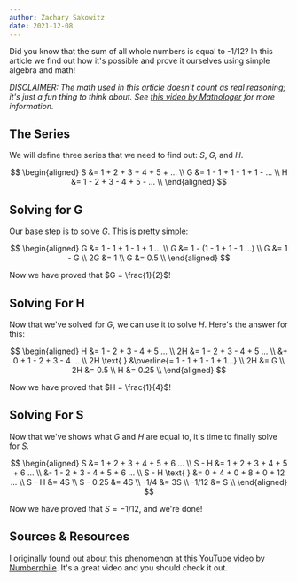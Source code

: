 ```yaml
---
author: Zachary Sakowitz
date: 2021-12-08
---
```


Did you know that the sum of all whole numbers is equal to -1/12? In this
article we find out how it's possible and prove it ourselves using simple
algebra and math!

_DISCLAIMER: The math used in this article doesn't count as real reasoning; it's
just a fun thing to think about. See
[this video by Mathologer](https://youtube.com/watch?v=YuIIjLr6vUA) for more
information._

## The Series

We will define three series that we need to find out: $S$, $G$, and $H$.

$$
\begin{aligned}
S &= 1 + 2 + 3 + 4 + 5 + ... \\
G &= 1 - 1 + 1 - 1 + 1 - ... \\
H &= 1 - 2 + 3 - 4 + 5 - ... \\
\end{aligned}
$$

## Solving for G

Our base step is to solve $G$. This is pretty simple:

$$
\begin{aligned}
G &= 1 - 1 + 1 - 1 + 1 ... \\
G &= 1 - (1 - 1 + 1 - 1 ...) \\
G &= 1 - G \\
2G &= 1 \\
G &= 0.5 \\
\end{aligned}
$$

Now we have proved that $G = \frac{1}{2}$!

## Solving For H

Now that we've solved for $G$, we can use it to solve $H$. Here's the answer for
this:

$$
\begin{aligned}
H &= 1 - 2 + 3 - 4 + 5 ... \\
2H &= 1 - 2 + 3 - 4 + 5 ... \\
   &+ 0 + 1 - 2 + 3 - 4 ... \\
2H \text{ } &\overline{= 1 - 1 + 1 - 1 + 1...} \\
2H &= G \\
2H &= 0.5 \\
H &= 0.25 \\
\end{aligned}
$$

Now we have proved that $H = \frac{1}{4}$!

## Solving For S

Now that we've shows what $G$ and $H$ are equal to, it's time to finally solve
for $S$.

$$
\begin{aligned}
S &= 1 + 2 + 3 + 4 + 5 + 6 ... \\
S - H &= 1 + 2 + 3 + 4 + 5 + 6 ... \\
&- 1 - 2 + 3 - 4 + 5 + 6 ... \\
S - H \text{ } &= 0 + 4 + 0 + 8 + 0 + 12 ... \\
S - H &= 4S \\
S - 0.25 &= 4S \\
-1/4 &= 3S \\
-1/12 &= S \\
\end{aligned}
$$

Now we have proved that $S = -1/12$, and we're done!

## Sources & Resources

I originally found out about this phenomenon at
[this YouTube video by Numberphile](https://www.youtube.com/watch?v=w-I6XTVZXww).
It's a great video and you should check it out.
